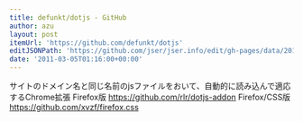 ```yaml
---
title: defunkt/dotjs - GitHub
author: azu
layout: post
itemUrl: 'https://github.com/defunkt/dotjs'
editJSONPath: 'https://github.com/jser/jser.info/edit/gh-pages/data/2011/03/index.json'
date: '2011-03-05T01:16:00+00:00'
---
```

サイトのドメイン名と同じ名前のjsファイルをおいて、自動的に読み込んで適応するChrome拡張
Firefox版 https://github.com/rlr/dotjs-addon
Firefox/CSS版 https://github.com/xvzf/firefox.css
